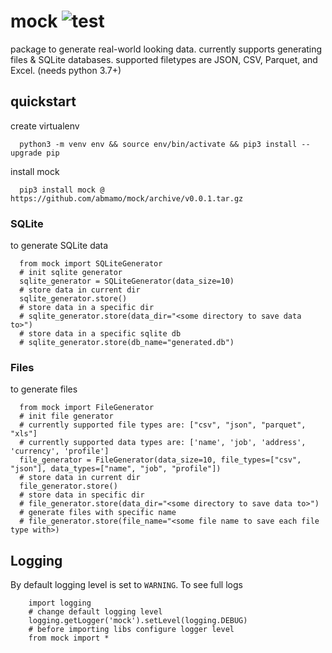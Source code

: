 # mock ![test](https://github.com/abmamo/mock/workflows/test/badge.svg?branch=main)

package to generate real-world looking data. currently supports generating files & SQLite databases. supported filetypes are JSON, CSV, Parquet, and Excel. (needs python 3.7+)

## quickstart
create virtualenv
```
  python3 -m venv env && source env/bin/activate && pip3 install --upgrade pip
```
install mock
```
  pip3 install mock @ https://github.com/abmamo/mock/archive/v0.0.1.tar.gz
```
### SQLite
to generate SQLite data
```
  from mock import SQLiteGenerator
  # init sqlite generator
  sqlite_generator = SQLiteGenerator(data_size=10)
  # store data in current dir
  sqlite_generator.store()
  # store data in a specific dir
  # sqlite_generator.store(data_dir="<some directory to save data to>")
  # store data in a specific sqlite db
  # sqlite_generator.store(db_name="generated.db")
```
### Files
to generate files
```
  from mock import FileGenerator
  # init file generator
  # currently supported file types are: ["csv", "json", "parquet", "xls"]
  # currently supported data types are: ['name', 'job', 'address', 'currency', 'profile']
  file_generator = FileGenerator(data_size=10, file_types=["csv", "json"], data_types=["name", "job", "profile"])
  # store data in current dir
  file_generator.store()
  # store data in specific dir
  # file_generator.store(data_dir="<some directory to save data to>")
  # generate files with specific name
  # file_generator.store(file_name="<some file name to save each file type with>)
```
## Logging
By default logging level is set to `WARNING`. To see full logs
```
    import logging
    # change default logging level
    logging.getLogger('mock').setLevel(logging.DEBUG)
    # before importing libs configure logger level
    from mock import *
```
